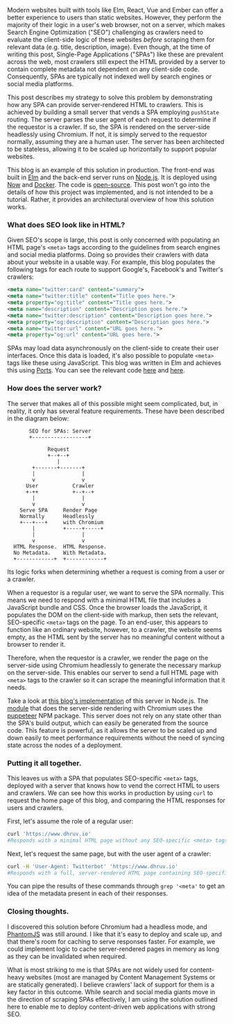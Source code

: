 Modern websites built with tools like Elm, React, Vue and Ember can offer a better experience to users than static websites. However, they perform the majority of their logic in a user's web browser, not on a server, which makes Search Engine Optimization ("SEO") challenging as crawlers need to evaluate the client-side logic of these websites *before* scraping them for relevant data (e.g. title, description, image). Even though, at the time of writing this post, Single-Page Applications ("SPAs") like these are prevalent across the web, most crawlers still expect the HTML provided by a server to contain complete metadata not dependent on any client-side code. Consequently, SPAs are typically not indexed well by search engines or social media platforms.

This post describes my strategy to solve this problem by demonstrating how any SPA can provide server-rendered HTML to crawlers. This is achieved by building a small server that vends a SPA employing `pushState` routing. The server parses the user agent of each request to determine if the requestor is a crawler. If so, the SPA is rendered on the server-side headlessly using Chromium. If not, it is simply served to the requestor normally, assuming they are a human user. The server has been architected to be stateless, allowing it to be scaled up horizontally to support popular websites.

This blog is an example of this solution in production. The front-end was built in [Elm](http://elm-lang.org/) and the back-end server runs on [Node.js](https://nodejs.org/en/). It is deployed using [Now](https://zeit.co/now) and [Docker](https://www.docker.com/). The code is [open-source](https://github.com/dhruvio/dhruv.io). This post won't go into the details of how this project was implemented, and is not intended to be a tutorial. Rather, it provides an architectural overview of how this solution works.


### What does SEO look like in HTML?

Given SEO's scope is large, this post is only concerned with populating an HTML page's `<meta>` tags according to the guidelines from search engines and social media platforms. Doing so provides their crawlers with data about your website in a usable way. For example, this blog populates the following tags for each route to support Google's, Facebook's and Twitter's crawlers:

```xml
<meta name="twitter:card" content="summary">
<meta name="twitter:title" content="Title goes here.">
<meta property="og:title" content="Title goes here.">
<meta name="description" content="Description goes here.">
<meta name="twitter:description" content="Description goes here.">
<meta property="og:description" content="Description goes here.">
<meta name="twitter:url" content="URL goes here.">
<meta property="og:url" content="URL goes here.">
```

SPAs may load data asynchronously on the client-side to create their user interfaces. Once this data is loaded, it's also possible to populate `<meta>` tags like these using JavaScript. This blog was written in Elm and achieves this using [Ports](http://elm-lang.org/docs/syntax#javascript-interop). You can see the relevant code [here](https://github.com/dhruvio/dhruv.io/blob/master/src/front-end/elm/Ports.elm) and [here](https://github.com/dhruvio/dhruv.io/blob/master/src/front-end/html/index.ejs).


### How does the server work?

The server that makes all of this possible might seem complicated, but, in reality, it only has several feature requirements. These have been described in the diagram below:

```text
	   SEO for SPAs: Server
	   +------------------+

             Request
             +--+--+
                |
        +-------+-------+
        |               |
        v               v
      User           Crawler
      +-++           +--+--+
        |               |
        v               v
    Serve SPA     Render Page
    Normally      Headlessly
    +---+---+     with Chromium
        |         +-----+-----+
        |               |
        v               v
  HTML Response.  HTML Response.
  No Metadata.    With Metadata.
  +------------+  +------------+
```

Its logic forks when determining whether a request is coming from a user or a crawler.

When a requestor is a regular user, we want to serve the SPA normally. This means we need to respond with a minimal HTML file that includes a JavaScript bundle and CSS. Once the browser loads the JavaScript, it populates the DOM on the client-side with markup, then sets the relevant, SEO-specific `<meta>` tags on the page. To an end-user, this appears to function like an ordinary website, however, to a crawler, the website seems empty, as the HTML sent by the server has no meaningful content without a browser to render it.

Therefore, when the requestor is a crawler, we render the page on the server-side using Chromium headlessly to generate the necessary markup on the server-side. This enables our server to send a full HTML page with `<meta>` tags to the crawler so it can scrape the meaningful information that it needs.

Take a look at [this blog's implementation](https://github.com/dhruvio/dhruv.io/blob/master/src/back-end/index.js) of this server in Node.js. The [module](https://github.com/dhruvio/dhruv.io/blob/master/src/back-end/util/render-url.js) that does the server-side rendering with Chromium uses the [puppeteer](https://www.npmjs.com/package/puppeteer) NPM package. This server does not rely on any state other than the SPA's build output, which can easily be generated from the source code. This feature is powerful, as it allows the server to be scaled up and down easily to meet performance requirements without the need of syncing state across the nodes of a deployment.


### Putting it all together.

This leaves us with a SPA that populates SEO-specific `<meta>` tags, deployed with a server that knows how to vend the correct HTML to users and crawlers. We can see how this works in production by using `curl` to request the home page of this blog, and comparing the HTML responses for users and crawlers.

First, let's assume the role of a regular user:

```bash
curl 'https://www.dhruv.io'
#Responds with a minimal HTML page without any SEO-specific <meta> tags.
```

Next, let's request the same page, but with the user agent of a crawler:

```bash
curl -H 'User-Agent: Twitterbot' 'https://www.dhruv.io'
#Responds with a full, server-rendered HTML page containing SEO-specific <meta> tags.
```

You can pipe the results of these commands through `grep '<meta'` to get an idea of the metadata present in each of their responses.


### Closing thoughts.

I discovered this solution before Chromium had a headless mode, and [PhantomJS](https://github.com/ariya/phantomjs/issues/15344) was still around. I like that it's easy to deploy and scale up, and that there's room for caching to serve responses faster. For example, we could implement logic to cache server-rendered pages in memory as long as they can be invalidated when required.

What is most striking to me is that SPAs are not widely used for content-heavy websites (most are managed by Content Management Systems or are statically generated). I believe crawlers' lack of support for them is a key factor in this outcome. While search and social media giants move in the direction of scraping SPAs effectively, I am using the solution outlined here to enable me to deploy content-driven web applications with strong SEO.
